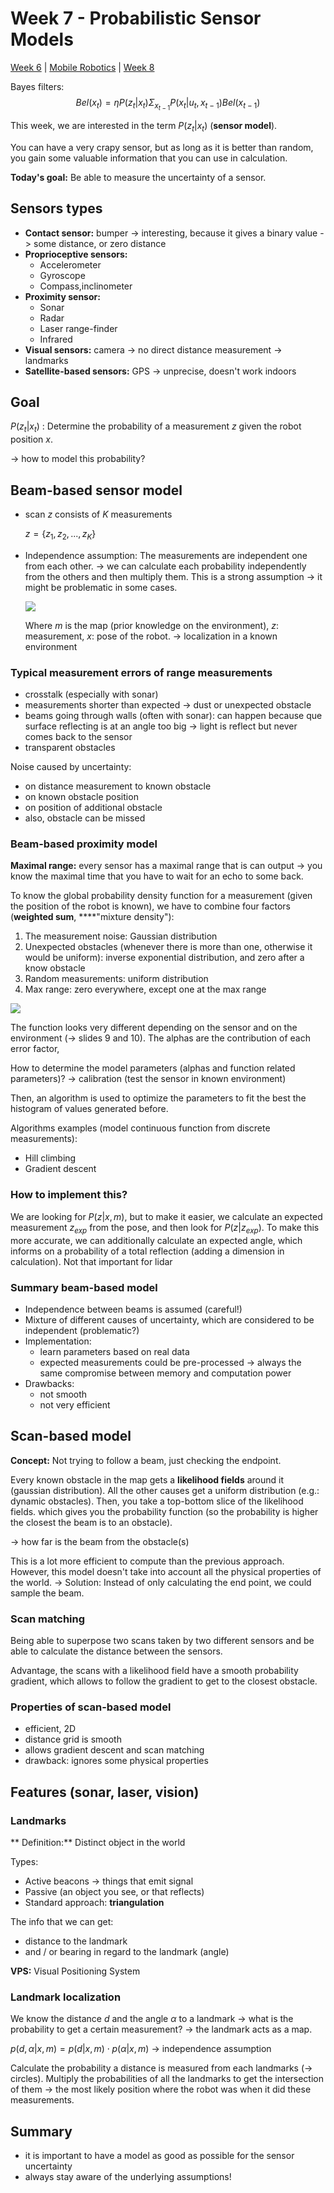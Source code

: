 # Week 7 - Probabilistic Sensor Models

[Week 6](../w6/probabilistic-motion-models.md) | [Mobile Robotics](../mobileRobotics.md) | [Week 8](../w8/filters.md)

Bayes filters:
$$Bel(x_t) = \eta P(z_t| x_t) \Sigma_{x_{t-1}} P(x_t|u_t, x_{t-1}) Bel(x_{t-1})$$

This week, we are interested in the term $P(z_t| x_t)$ (**sensor model**).

You can have a very crapy sensor, but as long as it is better than random,  you gain some valuable information that you can use in calculation.

**Today's goal:** Be able to measure the uncertainty of a sensor.

## Sensors types

- **Contact sensor:** bumper -> interesting, because it gives a binary value -> some distance, or zero distance
- **Proprioceptive sensors:**
  - Accelerometer
  - Gyroscope
  - Compass,inclinometer
- **Proximity sensor:**
  - Sonar
  - Radar
  - Laser range-finder
  - Infrared
- **Visual sensors:** camera -> no direct distance measurement -> landmarks
- **Satellite-based sensors:** GPS -> unprecise, doesn't work indoors

## Goal

$P(z_t| x_t)$ : Determine the probability of a measurement $z$ given the robot position $x$.

 -> how to model this probability?

## Beam-based sensor model

- scan $z$ consists of $K$ measurements
  
  $z = \{z_1, z_2, ..., z_K\}$
- Independence assumption: The measurements are independent one from each other.
  -> we can calculate each probability independently from the others and then multiply them. This is a strong assumption -> it might be problematic in some cases.

  <img src="https://tex.cheminfo.org/?tex=P(z%20%7C%20x%2C%20m)%20%3D%20%5Cprod%5Climits_%7Bk%3D1%7D%5EK%20P(z_K%20%7C%20x%2C%20m)"/>

   Where $m$ is the map (prior knowledge on the environment), $z$: measurement, $x$: pose of the robot. -> localization in a known environment

### Typical measurement errors of range measurements

- crosstalk (especially with sonar)
- measurements shorter than expected -> dust or unexpected obstacle
- beams going through walls (often with sonar): can happen because que surface reflecting is at an angle too big -> light is reflect but never comes back to the sensor
- transparent obstacles

Noise caused by uncertainty:
- on distance measurement to known obstacle
- on known obstacle position
- on position of additional obstacle
- also, obstacle can be missed

### Beam-based proximity model

**Maximal range:** every sensor has a maximal range that is can output -> you know the maximal time that you have to wait for an echo to some back.

To know the global probability density function for a measurement (given the position of the robot is known), we have to combine four factors (**weighted sum**, ****"mixture density"):

1. The measurement noise: Gaussian distribution
2. Unexpected obstacles (whenever there is more than one, otherwise it would be uniform): inverse exponential distribution, and zero after a know obstacle
3. Random measurements: uniform distribution
4. Max range: zero everywhere, except one at the max range

<img src="https://tex.cheminfo.org/?tex=P(z%20%7C%20x%2C%20m)%20%3D%20%0A%5Cbegin%7Bpmatrix%7D%0A%5Calpha_%7Bhit%7D%5C%5C%0A%5Calpha_%7Bunexp%7D%20%5C%5C%0A%5Calpha_%7Bmax%7D%20%20%5C%5C%0A%5Calpha_%7Brand%7D%0A%5Cend%7Bpmatrix%7D%0A%5ET%0A%5Ccdot%0A%5Cbegin%7Bpmatrix%7D%0AP_%7Bhit%7D(z%20%7C%20x%2C%20m)%5C%5C%0AP_%7Bunexp%7D(z%20%7C%20x%2C%20m)%20%5C%5C%0AP_%7Bmax%7D(z%20%7C%20x%2C%20m)%20%20%5C%5C%0AP_%7Brand%7D(z%20%7C%20x%2C%20m)%0A%5Cend%7Bpmatrix%7D"/>

The function looks very different depending on the sensor and on the environment (-> slides 9 and 10). The alphas are the contribution of each error factor,

How to determine the model parameters (alphas and function related parameters)? -> calibration (test the sensor in known environment)

Then, an algorithm is used to optimize the parameters to fit the best the histogram of values generated before.

Algorithms examples (model continuous function from discrete measurements): 
- Hill climbing
- Gradient descent

### How to implement this?

We are looking for $P(z| x, m)$, but to make it easier, we calculate an expected measurement $z_{exp}$ from the pose, and then look for $P(z|z_{exp})$.
To make this more accurate, we can additionally calculate an expected angle, which informs on a probability of a total reflection (adding a dimension in calculation). Not that important for lidar

### Summary beam-based model

- Independence between beams is assumed (careful!)
- Mixture of different causes of uncertainty, which are considered to be independent (problematic?)
- Implementation: 
  - learn parameters based on real data
  - expected measurements could be pre-processed -> always the same compromise between memory and computation power
- Drawbacks:
  - not smooth
  - not very efficient

## Scan-based model

**Concept:** Not trying to follow a beam, just checking the endpoint.

Every known obstacle in the map gets a **likelihood fields** around it (gaussian distribution). All the other causes get a uniform distribution (e.g.: dynamic obstacles). Then, you take a top-bottom slice of the likelihood fields. which gives you the probability function (so the probability is higher the closest the beam is to an obstacle). 

-> how far is the beam from the obstacle(s)

This is a lot more efficient to compute than the previous approach. However, this model doesn't take into account all the physical properties of the world.
-> Solution: Instead of only calculating the end point, we could sample the beam.

### Scan matching

Being able to superpose two scans taken by two different sensors and be able to calculate the distance between the sensors.

Advantage, the scans with a likelihood field have a smooth probability gradient, which allows to follow the gradient to get to the closest obstacle.

### Properties of scan-based model

- efficient, 2D
- distance grid is smooth
- allows gradient descent and scan matching
- drawback: ignores some physical properties

## Features (sonar, laser, vision)

### Landmarks
**
Definition:** Distinct object in the world

Types:
- Active beacons -> things that emit signal
- Passive (an object you see, or that reflects)
- Standard approach: **triangulation**

The info that we can get:
- distance to the landmark
- and / or bearing in regard to the landmark (angle)

**VPS:** Visual Positioning System

### Landmark localization

We know the distance $d$ and the angle $\alpha$ to a landmark -> what is the probability to get a certain measurement? -> the landmark acts as a map.

$p(d, \alpha | x, m) = p(d | x, m) \cdot p(\alpha |x, m)$ -> independence assumption

Calculate the probability a distance is measured from each landmarks (-> circles). Multiply the probabilities of all the landmarks to get the intersection of them -> the most likely position where the robot was when it did these measurements.

## Summary

- it is important to have a model as good as possible for the sensor uncertainty
- always stay aware of the underlying assumptions!
